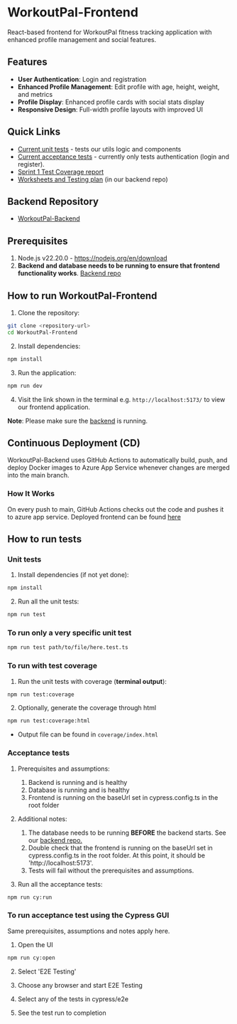 # WorkoutPal-Frontend

React-based frontend for WorkoutPal fitness tracking application with enhanced profile management and social features.

## Features
- **User Authentication**: Login and registration
- **Enhanced Profile Management**: Edit profile with age, height, weight, and metrics
- **Profile Display**: Enhanced profile cards with social stats display
- **Responsive Design**: Full-width profile layouts with improved UI

## Quick Links
- [Current unit tests](https://github.com/Onyelechie/WorkoutPal-Frontend/tree/main/src/utils/__unit_tests__) - tests our utils logic and components
- [Current acceptance tests](https://github.com/Onyelechie/WorkoutPal-Frontend/tree/main/cypress/e2e) - currently only tests authentication (login and register).
- [Sprint 1 Test Coverage report](/documentation/tests/sprint_1_test_coverage.png)
- [Worksheets and Testing plan](https://github.com/Onyelechie/WorkoutPal-Backend/tree/main/docs) (in our backend repo)

## Backend Repository
- [WorkoutPal-Backend](https://github.com/Onyelechie/WorkoutPal-Backend)

## Prerequisites
1. Node.js v22.20.0 - https://nodejs.org/en/download
2. **Backend and database needs to be running to ensure that frontend functionality works**. [Backend repo](https://github.com/Onyelechie/WorkoutPal-Backend)

## How to run WorkoutPal-Frontend

1. Clone the repository:
```bash
git clone <repository-url>
cd WorkoutPal-Frontend
```

2. Install dependencies:
```bash
npm install
```

3. Run the application:
```bash
npm run dev
```
4.  Visit the link shown in the terminal e.g. `http://localhost:5173/` to view our frontend application.

   
**Note**: Please make sure the [backend](https://github.com/Onyelechie/WorkoutPal-Backend) is running.


## Continuous Deployment (CD)

WorkoutPal-Backend uses GitHub Actions to automatically build, push, and deploy Docker images to Azure App Service whenever changes are merged into the main branch.

### How It Works
 On every push to main, GitHub Actions checks out the code and pushes it to azure app service. Deployed frontend can be found [here](workoutpal-frontend-bnauhbbafdcqh7ds.canadacentral-01.azurewebsites.net)

## How to run tests

### Unit tests

1. Install dependencies (if not yet done):
```bash
npm install
```

2. Run all the unit tests:
```bash
npm run test
```

### To run only a very specific unit test

```bash
npm run test path/to/file/here.test.ts
```

### To run with test coverage

1. Run the unit tests with coverage (**terminal output**):
```bash
npm run test:coverage
```
2. Optionally, generate the coverage through html
```bash
npm run test:coverage:html
```
- Output file can be found in `coverage/index.html`

### Acceptance tests

1. Prerequisites and assumptions:
    1. Backend is running and is healthy
    2. Database is running and is healthy
    3. Frontend is running on the baseUrl set in cypress.config.ts in the root folder

2. Additional notes:
    1. The database needs to be running **BEFORE** the backend starts. See our [backend repo.](https://github.com/Onyelechie/WorkoutPal-Backend)
    2. Double check that the frontend is running on the baseUrl set in cypress.config.ts in the root folder. At this point, it should be 'http://localhost:5173'.
    3. Tests will fail without the prerequisites and assumptions.

3. Run all the acceptance tests:
```bash
npm run cy:run
```

### To run acceptance test using the Cypress GUI

Same prerequisites, assumptions and notes apply here.

1. Open the UI
```bash
npm run cy:open
```

2. Select 'E2E Testing'

3. Choose any browser and start E2E Testing

4. Select any of the tests in cypress/e2e

5. See the test run to completion


